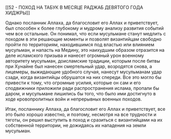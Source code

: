 [[52 - ПОХОД НА ТАБУК В МЕСЯЦЕ РАДЖАБ ДЕВЯТОГО ГОДА ХИДЖРЫ]]

Однако посланник Аллаха, да благословит его Аллах и приветствует, был способен к более глубокому и мудрому анализу развития событий чем все остальные. Он понимал, что если мусульмане станут медлить с походом в эти решающие моменты и позволят византийцам свободно пройти по территориям, находившимся под властью или влиянием мусульман, и напасть на Медину, это наихудшим образом отразится на деле исламского призыва и нанесет огромный урон военному авторитету мусульман, доисламские традиции, которым после битвы при Хунайне был нанесен смертельный удар, возродятся снова, а лицемеры, выжидающие удобного случая, нанесут мусульманам удар сзади, когда византийцы обрушатся на них спереди. Все это могло бы привести к тому, что огромные усилия, которые он сам и его сподвижники приложили ради распространения ислама, пропали бы даром, и мусульмане лишились бы того, что было ими достигнуто в ходе кровопролитных войн и непрерывных военных походов.

Итак, посланнику Аллаха, да благословит его Аллах и приветствует, все это было хорошо известно, и поэтому, несмотря на все трудности и тяготы, он решил выступить в поход и сразиться с византийцами на их собственной территории, не дожидаясь их нападения на земли мусульман.

